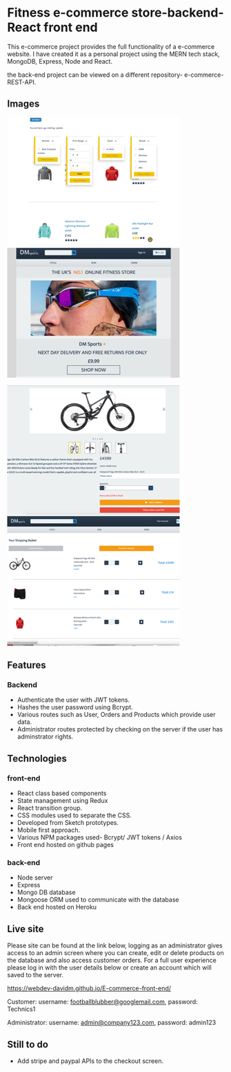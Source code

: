 # Fitness e-commerce store-backend-React front end

This e-commerce project provides the full functionality of a e-commerce website.
I have created it as a personal project using the MERN tech stack, MongoDB,
Express, Node and React.

the back-end project can be viewed on a different repository-
e-commerce-REST-API.

## Images

![](/read-me-images/My-e-commerce-store.png) ![](/read-me-images/main-image.jpg)

![](/read-me-images/My-e-commerce-store-product-page.png)
![](/read-me-images/My-e-commerce-store-shopping-basket.png)

## Features

### Backend

- Authenticate the user with JWT tokens.
- Hashes the user password using Bcrypt.
- Various routes such as User, Orders and Products which provide user data.
- Administrator routes protected by checking on the server if the user has
  adminstrator rights.

## Technologies

### front-end

- React class based components
- State management using Redux
- React transition group.
- CSS modules used to separate the CSS.
- Developed from Sketch prototypes.
- Mobile first approach.
- Various NPM packages used- Bcrypt/ JWT tokens / Axios
- Front end hosted on github pages

### back-end

- Node server
- Express
- Mongo DB database
- Mongoose ORM used to communicate with the database
- Back end hosted on Heroku

## Live site

Please site can be found at the link below, logging as an administrator gives
access to an admin screen where you can create, edit or delete products on the
database and also access customer orders. For a full user experience please log
in with the user details below or create an account which will saved to the
server.

https://webdev-davidm.github.io/E-commerce-front-end/

Customer: username: footballblubber@googlemail.com, password: Technics1

Administrator: username: admin@company123.com, password: admin123

## Still to do

- Add stripe and paypal APIs to the checkout screen.
